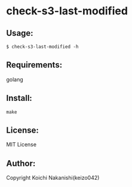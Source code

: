 check-s3-last-modified
======================

Usage:
------

```
$ check-s3-last-modified -h
```

Requirements:
-------------

golang

Install:
--------

```
make
```

License:
--------

MIT License

Author:
-------

Copyright Koichi Nakanishi(keizo042)
